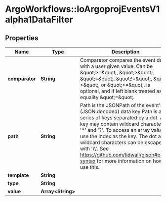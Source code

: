 # ArgoWorkflows::IoArgoprojEventsV1alpha1DataFilter

## Properties
Name | Type | Description | Notes
------------ | ------------- | ------------- | -------------
**comparator** | **String** | Comparator compares the event data with a user given value. Can be \&quot;&gt;&#x3D;\&quot;, \&quot;&gt;\&quot;, \&quot;&#x3D;\&quot;, \&quot;!&#x3D;\&quot;, \&quot;&lt;\&quot;, or \&quot;&lt;&#x3D;\&quot;. Is optional, and if left blank treated as equality \&quot;&#x3D;\&quot;. | [optional] 
**path** | **String** | Path is the JSONPath of the event&#39;s (JSON decoded) data key Path is a series of keys separated by a dot. A key may contain wildcard characters &#39;*&#39; and &#39;?&#39;. To access an array value use the index as the key. The dot and wildcard characters can be escaped with &#39;\\\\&#39;. See https://github.com/tidwall/gjson#path-syntax for more information on how to use this. | [optional] 
**template** | **String** |  | [optional] 
**type** | **String** |  | [optional] 
**value** | **Array&lt;String&gt;** |  | [optional] 


